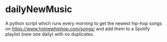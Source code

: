 # dailyNewMusic
A python script which runs every morning to get the newest hip-hop songs on https://www.hotnewhiphop.com/songs/ and add them to a Spotify playlist (new one daily) with no duplicates.
